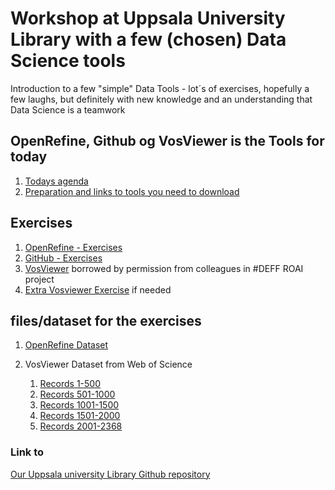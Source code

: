 # Workshop at Uppsala University Library with a few (chosen) Data Science tools

Introduction to a few "simple" Data Tools - lot´s of exercises, hopefully a few laughs, but definitely with new knowledge and an understanding that Data Science is a teamwork

## OpenRefine, Github og VosViewer is the Tools for today


1. [Todays agenda](program.html)
1. [Preparation and links to tools you need to download](preparation.html)

## Exercises
1. [OpenRefine - Exercises](Exercises/openrefine_exercise1.html)
1. [GitHub - Exercises](Exercises/github-exercise2.html)
1. [VosViewer](Exercises/VOSviewer_hands-on_opgave.pdf) borrowed by permission from colleagues in #DEFF ROAI project
1. [Extra Vosviewer Exercise](Exercises/vosviewer-exercise3.html) if needed

## files/dataset for the exercises

1. [OpenRefine Dataset](Dataset/openrefine-authors-people.csv)

1. VosViewer Dataset from Web of Science
   1. [Records 1-500](Dataset/Bibliometric1-500.txt)
   1. [Records 501-1000](Dataset/Bibliometric501-1000.txt)
   1. [Records 1001-1500](Dataset/Bibliometric1001-1500.txt)
   1. [Records 1501-2000](Dataset/Bibliometric1501-2000.txt)
   1. [Records 2001-2368](Dataset/Bibliometric2001-2368.txt)

### Link to
[Our Uppsala university Library Github repository](https://github.com/JeannetteE/UppsalaWorkshop)
